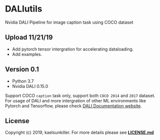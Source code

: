 # DALIutils
Nvidia DALI Pipeline for image caption task using COCO dataset

## Upload 11/21/19
* Add pytorch tensor intergration for accelerating dataloading.
* Add examples.

## Version 0.1
* Python 3.7<br>
* Nvidia DALI 0.15.0

Support COCO `caption` task only, support both `COCO 2014` and `2017` dataset.<br>For usage of DALI and more intergration of other ML environments like Pytorch and Tensorflow, please check [DALI Documentation website](https://docs.nvidia.com/deeplearning/sdk/dali-developer-guide/docs/index.html).

## License
Copyright (c) 2019, kaelsunkiller. For more details please see [**LICENSE.md**](https://github.com/kaelsunkiller/DALIutils/blob/master/LICENSE)
